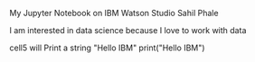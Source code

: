 My Jupyter Notebook on IBM Watson Studio
Sahil Phale

I am interested in data science because I love to work with data

cell5 will Print a string "Hello IBM"
print("Hello IBM")
